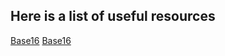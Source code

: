 ## Here is a list of useful resources

[Base16](https://github.com/chriskempson/base16)
[Base16](https://github.com/chriskempson/base16-xresources)
